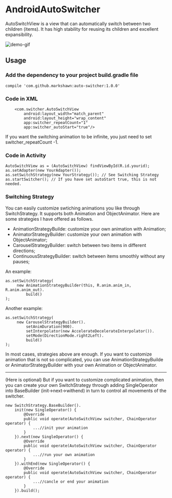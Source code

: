 # AndroidAutoSwitcher
AutoSwitchView is a view that can automatically switch between two children (items). It has high stability for reusing its children and excellent expansibility. 

![demo-gif](https://github.com/Marksss/AndroidAutoSwitcher/blob/master/gif/demo.gif)
## Usage
### Add the dependency to your project build.gradle file
```compile 'com.github.markshawn:auto-switcher:1.0.0'```
### Code in XML
```
    <com.switcher.AutoSwitchView
        android:layout_width="match_parent"
        android:layout_height="wrap_content"
        app:switcher_repeatCount="1"
        app:switcher_autoStart="true"/>
```
If you want the switching animation to be infinite, you just need to set switcher_repeatCount -1.
### Code in Activity
```
AutoSwitchView as = (AutoSwitchView) findViewById(R.id.yourid);
as.setAdapter(new YourAdapter());
as.setSwitchStrategy(new YourStrategy()); // See Switching Strategy
as.startSwitcher(); // If you have set autoStart true, this is not needed.
```
### Switching Strategy
You can easily customize swtiching animations you like through SwitchStrategy. It supports both Animation and ObjectAnimator. Here are some strategies I have offered as follows.

 - AnimationStrategyBuilde:
 customize your own animation with Animation;
 - AnimatorStrategyBuilder: 
 customize your own animation with ObjectAnimator;
 - CarouselStrategyBuilder: 
 switch between two items in different directions;
 - ContinuousStrategyBuilder: 
 switch between items smoothly without any pauses;
 
 An example:
 ```
 as.setSwitchStrategy(
      new AnimationStrategyBuilder(this, R.anim.anim_in, R.anim.anim_out).
          build()
);
 ```
 Another example:
 ```
 as.setSwitchStrategy(
      new CarouselStrategyBuilder().
          setAnimDuration(900).
          setInterpolator(new AccelerateDecelerateInterpolator()).
          setMode(DirectionMode.right2Left).
          build()
);
 ```

In most cases, strategies above are enough. If you want to customize animation that is not so complicated, you can use AnimationStrategyBuilde or AnimatorStrategyBuilder with your own Animation or ObjectAnimator.

------

(Here is optional)
But if you want to customize complicated animation, then you can create your own SwitchStrategy through adding SingleOperator into BaseBuilder (init->next->withend) in turn to control all movements of the switcher.
```
new SwitchStrategy.BaseBuilder().
    init(new SingleOperator() {
        @Override
        public void operate(AutoSwitchView switcher, ChainOperator operator) {
            ...//init your animation
        }
    }).next(new SingleOperator() {
        @Override
        public void operate(AutoSwitchView switcher, ChainOperator operator) {
            ...//run your own animation
        }
    }).withEnd(new SingleOperator() {
        @Override
        public void operate(AutoSwitchView switcher, ChainOperator operator) {
            ...//cancle or end your animation
        }
    }).build();
```
